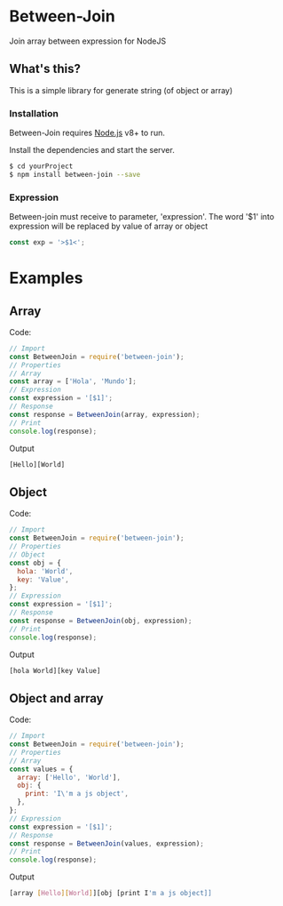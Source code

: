 # Between-Join

Join array between expression for NodeJS

## What's this?

This is a simple library for generate string (of object or array)

### Installation

Between-Join requires [Node.js](https://nodejs.org/) v8+ to run.

Install the dependencies and start the server.

```sh
$ cd yourProject
$ npm install between-join --save
```
### Expression
Between-join must receive to parameter, 'expression'. The word '$1' into expression will be replaced by value of array or object
```js
const exp = '>$1<';
```
# Examples
## Array
Code:
```js
// Import
const BetweenJoin = require('between-join');
// Properties
// Array
const array = ['Hola', 'Mundo'];
// Expression
const expression = '[$1]';
// Response
const response = BetweenJoin(array, expression);
// Print
console.log(response);
```
Output
```sh
[Hello][World]
```
## Object
Code:
```js
// Import
const BetweenJoin = require('between-join');
// Properties
// Object
const obj = {
  hola: 'World',
  key: 'Value',
};
// Expression
const expression = '[$1]';
// Response
const response = BetweenJoin(obj, expression);
// Print
console.log(response);
```
Output
```sh
[hola World][key Value]
```
## Object and array
Code:
```js
// Import
const BetweenJoin = require('between-join');
// Properties
// Array
const values = {
  array: ['Hello', 'World'],
  obj: {
    print: 'I\'m a js object',
  },
};
// Expression
const expression = '[$1]';
// Response
const response = BetweenJoin(values, expression);
// Print
console.log(response);
```
Output
```sh
[array [Hello][World]][obj [print I'm a js object]]
```